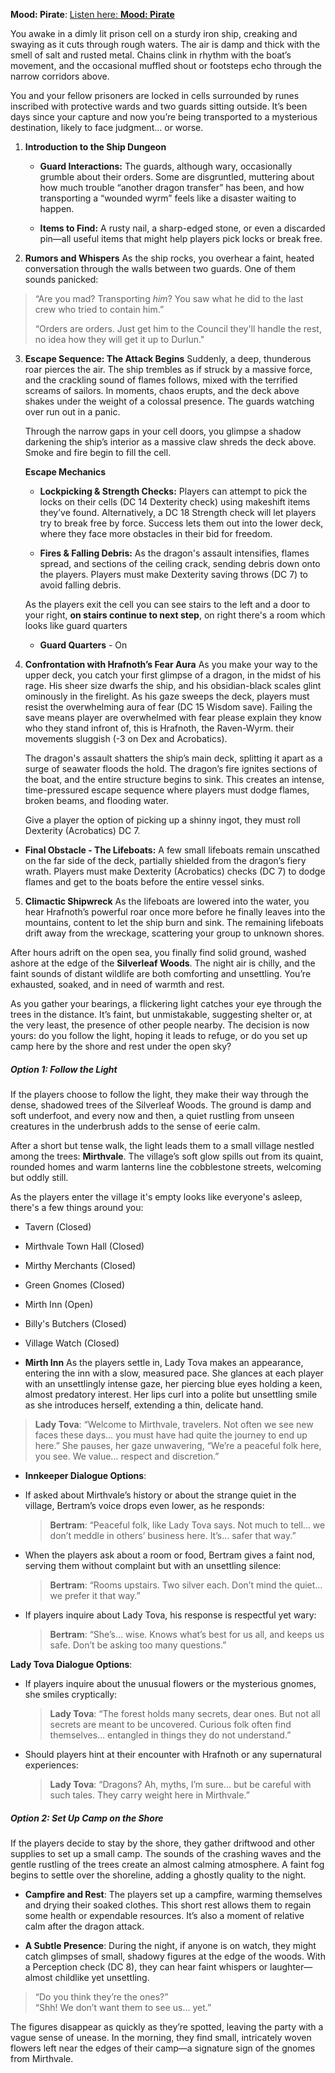**Mood: Pirate**: [Listen here: **Mood: Pirate**](https://open.spotify.com/playlist/3Gtmg0R8xrK5Hqk6qYjBDp?si=c3b7e0099c11408c)

You awake in a dimly lit prison cell on a sturdy iron ship, creaking and swaying as it cuts through rough waters. The air is damp and thick with the smell of salt and rusted metal. Chains clink in rhythm with the boat’s movement, and the occasional muffled shout or footsteps echo through the narrow corridors above.

You and your fellow prisoners are locked in cells surrounded by runes inscribed with protective wards and two guards sitting outside. It’s been days since your capture and now you’re being transported to a mysterious destination, likely to face judgment… or worse. 

1. **Introduction to the Ship Dungeon**
	- **Guard Interactions:** The guards, although wary, occasionally grumble about their orders. Some are disgruntled, muttering about how much trouble “another dragon transfer” has been, and how transporting a “wounded wyrm” feels like a disaster waiting to happen. 
	    
	- **Items to Find:** A rusty nail, a sharp-edged stone, or even a discarded pin—all useful items that might help players pick locks or break free.

2. **Rumors and Whispers**
	As the ship rocks, you overhear a faint, heated conversation through the walls between two guards. One of them sounds panicked:
	
> 	“Are you mad? Transporting _him_? You saw what he did to the last crew who tried to contain him.”
> 	
> 	“Orders are orders. Just get him to the Council they'll handle the rest, no idea how they will get it up to Durlun." 
> 	


 3. **Escape Sequence: The Attack Begins**
	Suddenly, a deep, thunderous roar pierces the air. The ship trembles as if struck by a massive force, and the crackling sound of flames follows, mixed with the terrified screams of sailors. In moments, chaos erupts, and the deck above shakes under the weight of a colossal presence. The guards watching over run out in a panic.
	
	Through the narrow gaps in your cell doors, you glimpse a shadow darkening the ship’s interior as a massive claw shreds the deck above. Smoke and fire begin to fill the cell.

	**Escape Mechanics**
	
	- **Lockpicking & Strength Checks:** Players can attempt to pick the locks on their cells (DC 14 Dexterity check) using makeshift items they’ve found. Alternatively, a DC 18 Strength check will let players try to break free by force. Success lets them out into the lower deck, where they face more obstacles in their bid for freedom.
	    
	- **Fires & Falling Debris:** As the dragon's assault intensifies, flames spread, and sections of the ceiling crack, sending debris down onto the players. Players must make Dexterity saving throws (DC 7) to avoid falling debris.

	As the players exit the cell you can see stairs to the left and a door to your right, **on stairs continue to next step**, on right there's a room which looks like guard quarters

	- **Guard Quarters** - On


4. **Confrontation with Hrafnoth’s Fear Aura**
	As you make your way to the upper deck, you catch your first glimpse of a dragon, in the midst of his rage. His sheer size dwarfs the ship, and his obsidian-black scales glint ominously in the firelight. As his gaze sweeps the deck, players must resist the overwhelming aura of fear (DC 15 Wisdom save). Failing the save means player are overwhelmed with fear please explain they know who they stand infront of, this is Hrafnoth, the Raven-Wyrm. their movements sluggish (-3 on Dex and Acrobatics).
	
	The dragon's assault shatters the ship’s main deck, splitting it apart as a surge of seawater floods the hold. The dragon’s fire ignites sections of the boat, and the entire structure begins to sink. This creates an intense, time-pressured escape sequence where players must dodge flames, broken beams, and flooding water.

	 Give a player the option of picking up a shinny ingot, they must roll Dexterity (Acrobatics) DC 7.

- **Final Obstacle - The Lifeboats:** A few small lifeboats remain unscathed on the far side of the deck, partially shielded from the dragon’s fiery wrath. Players must make Dexterity (Acrobatics) checks (DC 7) to dodge flames and get to the boats before the entire vessel sinks.


 5. **Climactic Shipwreck**
	As the lifeboats are lowered into the water, you hear Hrafnoth’s powerful roar once more before he finally leaves into the mountains, content to let the ship burn and sink. The remaining lifeboats drift away from the wreckage, scattering your group to unknown shores.

After hours adrift on the open sea, you finally find solid ground, washed ashore at the edge of the **Silverleaf Woods**. The night air is chilly, and the faint sounds of distant wildlife are both comforting and unsettling. You’re exhausted, soaked, and in need of warmth and rest.

As you gather your bearings, a flickering light catches your eye through the trees in the distance. It’s faint, but unmistakable, suggesting shelter or, at the very least, the presence of other people nearby. The decision is now yours: do you follow the light, hoping it leads to refuge, or do you set up camp here by the shore and rest under the open sky?

##### Option 1: Follow the Light
If the players choose to follow the light, they make their way through the dense, shadowed trees of the Silverleaf Woods. The ground is damp and soft underfoot, and every now and then, a quiet rustling from unseen creatures in the underbrush adds to the sense of eerie calm.

After a short but tense walk, the light leads them to a small village nestled among the trees: **Mirthvale**. The village’s soft glow spills out from its quaint, rounded homes and warm lanterns line the cobblestone streets, welcoming but oddly still.

As the players enter the village it's empty looks like everyone's asleep, there's a few things around you:

- Tavern (Closed)
- Mirthvale Town Hall (Closed)
- Mirthy Merchants (Closed)
- Green Gnomes (Closed)
- Mirth Inn (Open)
- Billy's Butchers (Closed)
- Village Watch (Closed)

- **Mirth Inn**
	As the players settle in, Lady Tova makes an appearance, entering the inn with a slow, measured pace. She glances at each player with an unsettlingly intense gaze, her piercing blue eyes holding a keen, almost predatory interest. Her lips curl into a polite but unsettling smile as she introduces herself, extending a thin, delicate hand.

> 	**Lady Tova**: “Welcome to Mirthvale, travelers. Not often we see new faces these days… you must have had quite the journey to end up here.” She pauses, her gaze unwavering, “We’re a peaceful folk here, you see. We value… respect and discretion.”

- **Innkeeper Dialogue Options**:

- If asked about Mirthvale’s history or about the strange quiet in the village, Bertram’s voice drops even lower, as he responds:
    
    > **Bertram**: “Peaceful folk, like Lady Tova says. Not much to tell… we don’t meddle in others’ business here. It’s… safer that way.”
    
- When the players ask about a room or food, Bertram gives a faint nod, serving them without complaint but with an unsettling silence:
    
    > **Bertram**: “Rooms upstairs. Two silver each. Don’t mind the quiet… we prefer it that way.”
    
- If players inquire about Lady Tova, his response is respectful yet wary:
    
    > **Bertram**: “She’s… wise. Knows what’s best for us all, and keeps us safe. Don’t be asking too many questions.”
    

**Lady Tova Dialogue Options**:

- If players inquire about the unusual flowers or the mysterious gnomes, she smiles cryptically:
    
    > **Lady Tova**: “The forest holds many secrets, dear ones. But not all secrets are meant to be uncovered. Curious folk often find themselves… entangled in things they do not understand.”
    
- Should players hint at their encounter with Hrafnoth or any supernatural experiences:
    
    > **Lady Tova**: “Dragons? Ah, myths, I’m sure… but be careful with such tales. They carry weight here in Mirthvale.”
    
##### Option 2: Set Up Camp on the Shore
If the players decide to stay by the shore, they gather driftwood and other supplies to set up a small camp. The sounds of the crashing waves and the gentle rustling of the trees create an almost calming atmosphere. A faint fog begins to settle over the shoreline, adding a ghostly quality to the night.

- **Campfire and Rest**: The players set up a campfire, warming themselves and drying their soaked clothes. This short rest allows them to regain some health or expendable resources. It’s also a moment of relative calm after the dragon attack.
    
- **A Subtle Presence**: During the night, if anyone is on watch, they might catch glimpses of small, shadowy figures at the edge of the woods. With a Perception check (DC 8), they can hear faint whispers or laughter—almost childlike yet unsettling.

> “Do you think they’re the ones?”  
> “Shh! We don’t want them to see us… yet.”

The figures disappear as quickly as they’re spotted, leaving the party with a vague sense of unease. In the morning, they find small, intricately woven flowers left near the edges of their camp—a signature sign of the gnomes from Mirthvale.